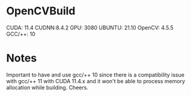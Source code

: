 # OpenCVBuild
CUDA: 11.4 CUDNN:8.4.2 GPU: 3080 UBUNTU: 21.10 OpenCV: 4.5.5 GCC/++: 10

# Notes
Important to have and use gcc/++ 10 since there is a compatibility issue with gcc/++ 11 with CUDA 11.4.x and it won't be able to process memory allocation while building. Cheers.
